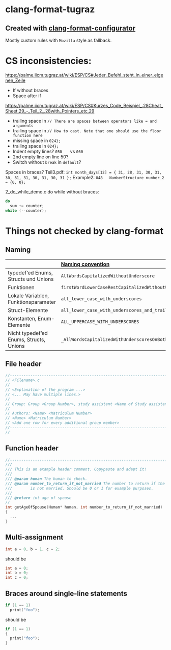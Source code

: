 # clang-format-tugraz

## Created with [clang-format-configurator](https://zed0.co.uk/clang-format-configurator/)

Mostly custom rules with `Mozilla` style as fallback.

# CS inconsistencies:

https://palme.iicm.tugraz.at/wiki/ESP/CS#Jeder_Befehl_steht_in_einer_eigenen_Zeile

- If without braces
- Space after if

https://palme.iicm.tugraz.at/wiki/ESP/CS#Kurzes_Code_Beispiel_.28Cheat_Sheet.29_-_Teil_2_.28with_Pointers_etc.29

- trailing space in `// There are spaces between operators like = and arguments `
- trailing space in `// How to cast. Note that one should use the floor function here `
- missing space in `024}; `
- trailing space in `024}; `
- Indent empty lines? `050   ` vs `060 `
- 2nd empty line on line 50?
- Switch without `break` in `default`?

Spaces in braces?
Teil3.pdf: `int month_days[12] = { 31, 28, 31, 30, 31, 30, 31, 31, 30, 31, 30, 31 };` 
Example2:  `048   NumberStructure number_2 = {0, 0};`

2_do_while_demo.c do while without braces:
```c
do
  sum += counter;
while (--counter);
```

# Things not checked by clang-format

## Naming

| | [Naming convention](https://palme.iicm.tugraz.at/wiki/ESP/CS#Namenskonvention) |
|:----------------------------------------|:----------------------------|
| typedef‘ed Enums, Structs und Unions    | `AllWordsCapitalizedWithoutUnderscore` |
| Funktionen                              | `firstWordLowerCaseRestCapitalizedWithoutUnderscores` |
| Lokale Variablen, Funktionsparameter    | `all_lower_case_with_underscores` |
| Struct-Elemente                         | `all_lower_case_with_underscores_and_trailing_underscore_` |
| Konstanten, Enum-Elemente               | `ALL_UPPERCASE_WITH_UNDERSCORES` |
| Nicht typedef’ed Enums, Structs, Unions | `_AllWordsCapitalizedWithUnderscoresOnBothEnds_` |

## File header

```c
//-----------------------------------------------------------------------------
// <Filename>.c
//
// <Explanation of the program ...>
// <... May have multiple lines.>
//
// Group: Group <Group Number>, study assistant <Name of Study assistant>
//
// Authors: <Name> <Matriculum Number>
// <Name> <Matriculum Number>
// <Add one row for every additional group member>
//-----------------------------------------------------------------------------
//
```

## Function header

```c
//-----------------------------------------------------------------------------
///
/// This is an example header comment. Copypaste and adapt it!
///
/// @param human The human to check.
/// @param number_to_return_if_not_married The number to return if the human
///        is not married. Should be 0 or 1 for example purposes.
///
/// @return int age of spouse
//
int getAgeOfSpouse(Human* human, int number_to_return_if_not_married)
{
  ...
}
```

## Multi-assignment

```c
int a = 0, b = 1, c = 2;
```

should be 

```c
int a = 0;
int b = 0;
int c = 0;
```

## Braces around single-line statements

```c
if (1 == 1)
  print("foo");
```

should be

```c
if (1 == 1)
{
  print("foo");
}
```
